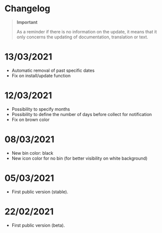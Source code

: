 # Changelog 

>**Important**
>
>As a reminder if there is no information on the update, it means that it only concerns the updating of documentation, translation or text.

# 13/03/2021
- Automatic removal of past specific dates
- Fix on install/update function

# 12/03/2021
- Possibility to specify months
- Possibility to define the number of days before collect for notification
- Fix on brown color

# 08/03/2021
- New bin color: black
- New icon color for no bin (for better visibility on white background)

# 05/03/2021
- First public version (stable).

# 22/02/2021
- First public version (beta).
